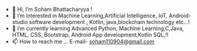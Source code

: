 - 👋 Hi, I’m Soham Bhattacharyya !
- 👀 I’m interested in  Machine Learning,Artificial Intelligence, IoT,  Android-studio software development , Kotlin, java,blockchain technology etc...!
- 🌱 I’m currently learning  Advanced Python, Machine Learning,C,Java, HTML, CSS, Bootstrap,  Android App development,Kotlin SQL,!!
- 📫 How to reach me ... E-mail- soham110904@gmail.com

<!---
Rajchamp10/Rajchamp10 is a ✨ special ✨ repository because its `README.md` (this file) appears on your GitHub profile.
You can click the Preview link to take a look at your changes.
--->
